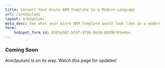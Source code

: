 ```yaml
---
title: Convert Your Azure ARM Template to a Modern Language
url: /arm2pulumi
layout: arm2pulumi
meta_desc: See what your Azure ARM Template would look like in a modern language thanks to Pulumi.
form:
    hubspot_form_id: 8381e562-5fdf-4736-bb10-86096705e4ee
---
```


<div class="w-full mx-auto md:flex">

<div class="md:w-1/2 md:mr-2">

<h3>Coming Soon</h3>
<p>Arm2pulumi is on its way. Watch this page for updates!</p>

</div>
